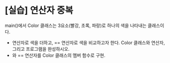 # [실습] 연산자 중복

main()에서 Color 클래스는 3요소(빨강, 초록, 파랑)로 하나의 색을 나타내는 클래스이다.
+ 연산자로 색을 더하고, == 연산자로 색을 비교하고자 한다.
Color 클래스와 연산자, 그리고 프로그램을 완성하시오.
+ 와 == 연산자를 Color 클래스의 멤버 함수로 구현.